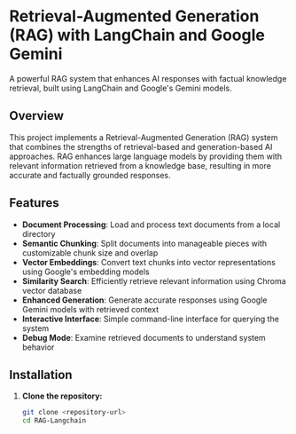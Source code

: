 # Retrieval-Augmented Generation (RAG) with LangChain and Google Gemini

A powerful RAG system that enhances AI responses with factual knowledge retrieval, built using LangChain and Google's Gemini models.

## Overview

This project implements a Retrieval-Augmented Generation (RAG) system that combines the strengths of retrieval-based and generation-based AI approaches. RAG enhances large language models by providing them with relevant information retrieved from a knowledge base, resulting in more accurate and factually grounded responses.

## Features

- **Document Processing**: Load and process text documents from a local directory
- **Semantic Chunking**: Split documents into manageable pieces with customizable chunk size and overlap
- **Vector Embeddings**: Convert text chunks into vector representations using Google's embedding models
- **Similarity Search**: Efficiently retrieve relevant information using Chroma vector database
- **Enhanced Generation**: Generate accurate responses using Google Gemini models with retrieved context
- **Interactive Interface**: Simple command-line interface for querying the system
- **Debug Mode**: Examine retrieved documents to understand system behavior

## Installation

1. **Clone the repository:**
   ```bash
   git clone <repository-url>
   cd RAG-Langchain
   ```
